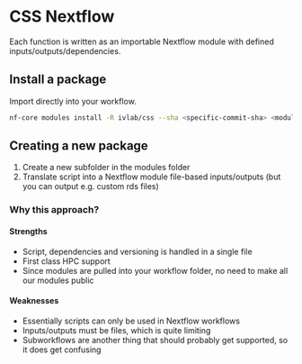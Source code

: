# CSS Nextflow
Each function is written as an importable Nextflow module with defined inputs/outputs/dependencies.

## Install a package
Import directly into your workflow.
```bash
nf-core modules install -R ivlab/css --sha <specific-commit-sha> <module-name>
```

## Creating a new package
1. Create a new subfolder in the modules folder
2. Translate script into a Nextflow module file-based inputs/outputs (but you can output e.g. custom rds files)

### Why this approach?
#### Strengths
- Script, dependencies and versioning is handled in a single file
- First class HPC support
- Since modules are pulled into your workflow folder, no need to make all our modules public
#### Weaknesses
- Essentially scripts can only be used in Nextflow workflows
- Inputs/outputs must be files, which is quite limiting
- Subworkflows are another thing that should probably get supported, so it does get confusing